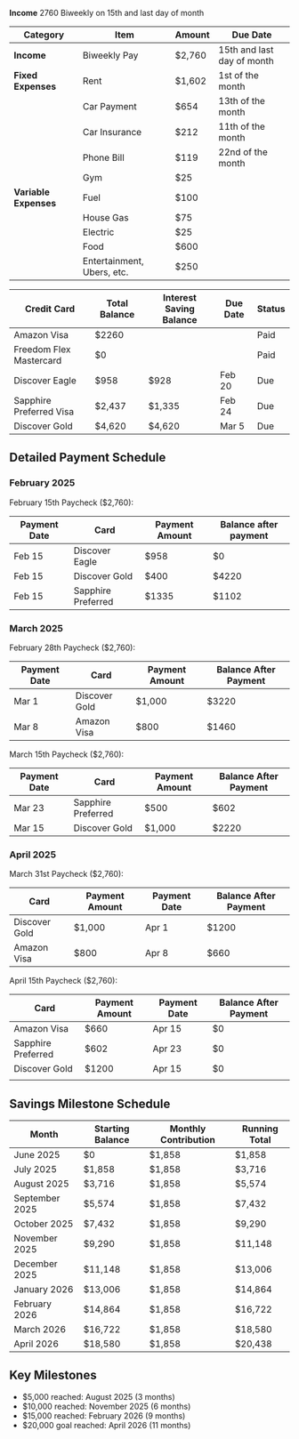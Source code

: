 **Income**
2760 Biweekly on 15th and last day of month


| Category              | Item                       | Amount | Due Date                   |
| --------------------- | -------------------------- | ------ | -------------------------- |
| **Income**            | Biweekly Pay               | $2,760 | 15th and last day of month |
| **Fixed Expenses**    | Rent                       | $1,602 | 1st of the month           |
|                       | Car Payment                | $654   | 13th of the month          |
|                       | Car Insurance              | $212   | 11th of the month          |
|                       | Phone Bill                 | $119   | 22nd of the month          |
|                       | Gym                        | $25    |                            |
| **Variable Expenses** | Fuel                       | $100   |                            |
|                       | House Gas                  | $75    |                            |
|                       | Electric                   | $25    |                            |
|                       | Food                       | $600   |                            |
|                       | Entertainment, Ubers, etc. | $250   |                            |


| Credit Card             | Total Balance | Interest Saving Balance | Due Date | Status |
| ----------------------- | ------------- | ----------------------- | -------- | ------ |
| Amazon Visa             | $2260         |                         |          | Paid   |
| Freedom Flex Mastercard | $0            |                         |          | Paid   |
| Discover Eagle          | $958          | $928                    | Feb 20   | Due    |
| Sapphire Preferred Visa | $2,437        | $1,335                  | Feb 24   | Due    |
| Discover Gold           | $4,620        | $4,620                  | Mar 5    | Due    |
## Detailed Payment Schedule

### February 2025

February 15th Paycheck ($2,760):

| Payment Date | Card               | Payment Amount | Balance after payment |
| ------------ | ------------------ | -------------- | --------------------- |
| Feb 15       | Discover Eagle     | $958           | $0                    |
| Feb 15       | Discover Gold      | $400           | $4220                 |
| Feb 15       | Sapphire Preferred | $1335          | $1102                 |

### March 2025

February 28th Paycheck ($2,760):

| Payment Date | Card          | Payment Amount | Balance After Payment |
| ------------ | ------------- | -------------- | --------------------- |
| Mar 1        | Discover Gold | $1,000         | $3220                 |
| Mar 8        | Amazon Visa   | $800           | $1460                 |

March 15th Paycheck ($2,760):

| Payment Date | Card               | Payment Amount | Balance After Payment |
| ------------ | ------------------ | -------------- | --------------------- |
| Mar 23       | Sapphire Preferred | $500           | $602                  |
| Mar 15       | Discover Gold      | $1,000         | $2220                 |

### April 2025

March 31st Paycheck ($2,760):

| Card          | Payment Amount | Payment Date | Balance After Payment |
| ------------- | -------------- | ------------ | --------------------- |
| Discover Gold | $1,000         | Apr 1        | $1200                 |
| Amazon Visa   | $800           | Apr 8        | $660                  |


April 15th Paycheck ($2,760):

| Card               | Payment Amount | Payment Date | Balance After Payment |
| ------------------ | -------------- | ------------ | --------------------- |
| Amazon Visa        | $660           | Apr 15       | $0                    |
| Sapphire Preferred | $602           | Apr 23       | $0                    |
| Discover Gold      | $1200          | Apr 15       | $0                    |
|                    |                |              |                       |


## Savings Milestone Schedule

| Month          | Starting Balance | Monthly Contribution | Running Total |
| -------------- | ---------------- | -------------------- | ------------- |
| June 2025      | $0               | $1,858               | $1,858        |
| July 2025      | $1,858           | $1,858               | $3,716        |
| August 2025    | $3,716           | $1,858               | $5,574        |
| September 2025 | $5,574           | $1,858               | $7,432        |
| October 2025   | $7,432           | $1,858               | $9,290        |
| November 2025  | $9,290           | $1,858               | $11,148       |
| December 2025  | $11,148          | $1,858               | $13,006       |
| January 2026   | $13,006          | $1,858               | $14,864       |
| February 2026  | $14,864          | $1,858               | $16,722       |
| March 2026     | $16,722          | $1,858               | $18,580       |
| April 2026     | $18,580          | $1,858               | $20,438       |

## Key Milestones

- $5,000 reached: August 2025 (3 months)
- $10,000 reached: November 2025 (6 months)
- $15,000 reached: February 2026 (9 months)
- $20,000 goal reached: April 2026 (11 months)